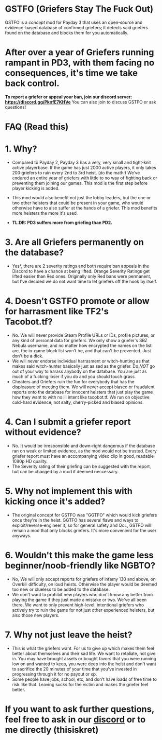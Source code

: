 # GSTFO (Griefers Stay The Fuck Out)
GSTFO is a *concept* mod for Payday 3 that uses an open-source and evidence-based database of confirmed griefers; it detects said griefers found on the database and blocks them for you automatically.

# After over a year of Griefers running rampant in PD3, with them facing no consequences, it's time we take back control.

**To report a griefer or appeal your ban, join our discord server: https://discord.gg/PknfE7KHVe**
You can also join to discuss GSTFO or ask questions! 

# FAQ (Read this)

# 1. Why?
* Compared to Payday 2, Payday 3 has a very, very small and tight-knit active playerbase. If the game has just 2000 active players, it only takes 200 griefers to ruin every 2nd to 3rd heist. (do the math!) We've endured an entire year of griefers with little to no way of fighting back or preventing them joining our games. This mod is the first step before player kicking is added.
* This mod would also benefit not just the lobby leaders, but the one or two other heisters that could be present in your game, who would otherwise have to also suffer at the hands of a griefer. This mod benefits more heisters the more it's used.

* **TL:DR: PD3 suffers more from griefing than PD2.**

# 3. Are all Griefers permanently on the database?
* Yes*, there are 2 severity ratings and both require ban appeals in the Discord to have a chance at being lifted. Orange Severity Ratings get lifted easier than Red ones.
Originally only Red bans were permanent, but I've decided we do not want time to let griefers off the hook by itself.

# 4. Doesn't GSTFO promote or allow for harrasment like TF2's Tacobot.tf?
* No. We will never provide Steam Profile URLs or IDs, profile pictures, or any kind of personal data for griefers. We only show a griefer's SBZ Nebula username, and no matter how encrypted the names on the list are, the in-game block list won't be, and that can't be prevented. Just don't be a dick.
* We will never endorse individual harrasment or witch-hunting as that makes said witch-hunter basically just as sad as the griefer. Do *NOT* go out of your way to harass anybody on the database. You are just as much of a fucking loser if you do and you should touch grass.
* Cheaters and Griefers ruin the fun for everybody that has the displeasure of meeting them. We will never accept biased or fraudulent reports onto the database for innocent heisters that just play the game how they want to with no ill intent like tacobot.tf. We run on objective cold-hard evidence, not salty, cherry-picked and biased opinions.

# 4. Can I submit a griefer report without evidence?
* No. It would be irresponsible and down-right dangerous if the database ran on weak or limited evidence, as the mod would not be trusted. Every griefer report must have an accompanying video clip in good, readable 1080p HD quality.
* The Severity rating of their griefing can be suggested with the report, but can be changed by a mod if deemed neccessary.

# 5. Why not implement this with kicking once it's added?
* The original concept for GSTFO was "GGTFO" which would kick griefers once they're in the heist. GGTFO has several flaws and ways to exploit/reverse-engineer it, so for general safety and QoL, GSTFO will remain a mod that only blocks griefers. It's more convenient for the user anyways.

# 6. Wouldn't this make the game less beginner/noob-friendly like NGBTO?
* No, We will only accept reports for griefers of infamy 130 and above, on Overkill difficulty, on loud heists. Otherwise the player would be deemed too new or clueless to be added to the database.
* We don't want to prohibit new players who don't know any better from playing the game if they just made a mistake or two. We've all been there. We want to only prevent high-level, intentional griefers who actively try to ruin the game for not just other experienced heisters, but also those new players.

# 7. Why not just leave the heist?
* This is what the griefers want. For us to give up which makes them feel better about themselves and their sad life. We want to retaliate, not give in. You may have brought assets or bought favors that you were running low on and wanted to keep, you were deep into the heist and don't want to sacrifice the 20 minutes of your time that you've invested in progressing through it for no payout or xp. 
* Some people have jobs, school, etc, and don't have loads of free time to risk like that. Leaving sucks for the victim and makes the griefer feel better. 

# If you want to ask further questions, feel free to ask in our [discord](https://discord.gg/PknfE7KHVe) or to me directly (thisiskret)
